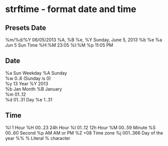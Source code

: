 # strftime - format date and time

## Presets Date
%m/%d/%Y 	06/05/2013
%A, %B %e, %Y 	Sunday, June 5, 2013
%b %e %a 	Jun 5 Sun
Time
%H:%M 	23:05
%I:%M %p 	11:05 PM

## Date
%a 	Sun 	Weekday
%A 	Sunday 	 
%w 	0..6 (Sunday is 0) 	 
%y 	13 	Year
%Y 	2013 	 
%b 	Jan 	Month
%B 	January 	 
%m 	01..12 	 
%d 	01..31 	Day
%e 	1..31 	 

## Time
%l 	1 	Hour
%H 	00..23 	24h Hour
%I 	01..12 	12h Hour
%M 	00..59 	Minute
%S 	00..60 	Second
%p 	AM 	AM or PM
%Z 	+08 	Time zone
%j 	001..366 	Day of the year
%% 	% 	Literal % character
